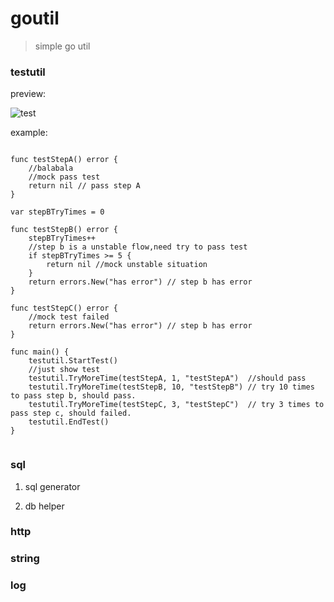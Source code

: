 # goutil
> simple go util

### testutil
preview:

![test](http://sssvip.github.io/goutil/testutil/test.svg)

example:

```golang

func testStepA() error {
	//balabala
	//mock pass test
	return nil // pass step A
}

var stepBTryTimes = 0

func testStepB() error {
	stepBTryTimes++
	//step b is a unstable flow,need try to pass test
	if stepBTryTimes >= 5 {
		return nil //mock unstable situation
	}
	return errors.New("has error") // step b has error
}

func testStepC() error {
	//mock test failed
	return errors.New("has error") // step b has error
}

func main() {
	testutil.StartTest()
	//just show test
	testutil.TryMoreTime(testStepA, 1, "testStepA")  //should pass
	testutil.TryMoreTime(testStepB, 10, "testStepB") // try 10 times to pass step b, should pass.
	testutil.TryMoreTime(testStepC, 3, "testStepC")  // try 3 times to pass step c, should failed.
	testutil.EndTest()
}


```


### sql

1. sql generator
    
2. db helper

### http

### string

### log
